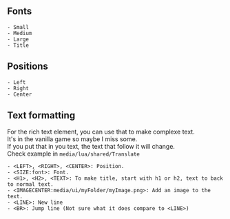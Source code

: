 ## Fonts
```
- Small
- Medium
- Large
- Title
```

## Positions
```
- Left
- Right
- Center
```

## Text formatting
For the rich text element, you can use that to make complexe text.  
It's in the vanilla game so maybe I miss some.  
If you put that in you text, the text that follow it will change.  
Check example in `media/lua/shared/Translate`  
```
- <LEFT>, <RIGHT>, <CENTER>: Position.
- <SIZE:font>: Font.
- <H1>, <H2>, <TEXT>: To make title, start with h1 or h2, text to back to normal text.
- <IMAGECENTER:media/ui/myFolder/myImage.png>: Add an image to the text.
- <LINE>: New line
- <BR>: Jump line (Not sure what it does compare to <LINE>)
```
